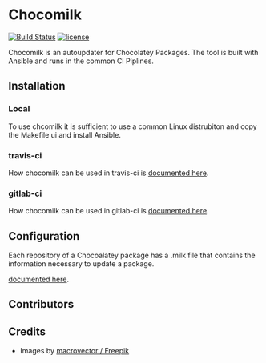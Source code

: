 # Chocomilk

[![Build Status](https://img.shields.io/travis/itigoag/chocomilk?style=flat-square)](https://travis-ci.org/itigoag/chocomilk) [![license](https://img.shields.io/github/license/mashape/apistatus.svg?style=popout-square)](licence)

Chocomilk is an autoupdater for Chocolatey Packages. The tool is built with Ansible and runs in the common CI Piplines.

## Installation

### Local

To use chcomilk it is sufficient to use a common Linux distrubiton and copy the Makefile ui and install Ansible.

### travis-ci

How chocomilk can be used in travis-ci is [documented here](ci/travis-ci).

### gitlab-ci

How chocomilk can be used in gitlab-ci is [documented here](ci/gitlab-ci).

## Configuration

Each repository of a Chocoalatey package has a .milk file that contains the information necessary to update a package.

[documented here](.milk).

## Contributors

## Credits

- Images by [macrovector / Freepik](http://www.freepik.co)
